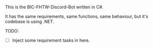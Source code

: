 This is the BIC-FHTW-Discord-Bot written in C#.

It has the same requirements, same functions, same behaviour, but it's codebase is using .NET.

TODO:

 - [ ] Inject some requirement tasks in here.